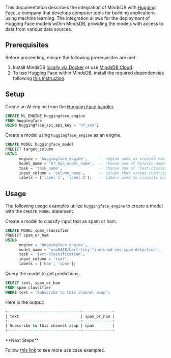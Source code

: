 This documentation describes the integration of MindsDB with [Hugging Face](https://huggingface.co/), a company that develops computer tools for building applications using machine learning.
The integration allows for the deployment of Hugging Face models within MindsDB, providing the models with access to data from various data sources.

## Prerequisites

Before proceeding, ensure the following prerequisites are met:

1. Install MindsDB [locally via Docker](https://docs.mindsdb.com/setup/self-hosted/docker) or use [MindsDB Cloud](https://cloud.mindsdb.com/).
2. To use Hugging Face within MindsDB, install the required dependencies following [this instruction](/setup/self-hosted/docker#install-dependencies).

## Setup

Create an AI engine from the [Hugging Face handler](https://github.com/mindsdb/mindsdb/tree/staging/mindsdb/integrations/handlers/huggingface_handler).

```sql
CREATE ML_ENGINE huggingface_engine
FROM huggingface
USING huggingface_api_api_key = 'hf_xxx';
```

Create a model using `huggingface_engine` as an engine.

```sql
CREATE MODEL huggingface_model
PREDICT target_column
USING
      engine = 'huggingface_engine',     -- engine name as created via CREATE ML_ENGINE
      model_name = 'hf_hub_model_name',  -- choose one of PyTorch models from the Hugging Face Hub
      task = 'task_name',                -- choose one of 'text-classification', 'text-generation', 'zero-shot-classification', 'translation', 'summarization', 'text2text-generation', 'fill-mask'
      input_column = 'column_name',      -- column that stores input/question to the model
      labels = ['label 1', 'label 2'];   -- labels used to classify data (used for classification tasks)
```

## Usage

The following usage examples utilize `huggingface_engine` to create a model with the `CREATE MODEL` statement.

Create a model to classify input text as spam or ham.

```sql
CREATE MODEL spam_classifier
PREDICT spam_or_ham
USING
      engine = 'huggingface_engine',
      model_name = 'mrm8488/bert-tiny-finetuned-sms-spam-detection',
      task = 'text-classification',
      input_column = 'text',
      labels = ['ham', 'spam'];
```

Query the model to get predictions.

```sql
SELECT text, spam_or_ham
FROM spam_classifier
WHERE text = 'Subscribe to this channel asap';
```

Here is the output:

```sql
+--------------------------------+-------------+
| text                           | spam_or_ham |
+--------------------------------+-------------+
| Subscribe to this channel asap | spam        |
+--------------------------------+-------------+
```

<Tip>
**Next Steps**

Follow [this link](/sql/tutorials/hugging-face-examples) to see more use case examples.
</Tip>
